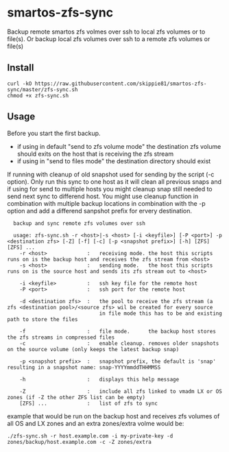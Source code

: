 # smartos-zfs-sync

Backup remote smartos zfs volmes over ssh to local zfs volumes or to file(s).
Or backup local zfs volumes over ssh to a remote zfs volumes or file(s)

## Install

```
curl -kO https://raw.githubusercontent.com/skippie81/smartos-zfs-sync/master/zfs-sync.sh
chmod +x zfs-sync.sh
```

## Usage

Before you start the first backup.
- if using in default "send to zfs volume mode" the destination zfs volume should exits on the host that is receiving the zfs stream
- if using in "send to files mode" the destination directory should exist

If running with cleanup of old snapshot used for sending by the script (-c option). 
Only run this sync to one host as it will clean all previous snaps and if using for send to multiple hosts you might cleanup snap still needed to send next sync to differend host.
You might use cleanup function in combination with multiple backup locations in combination with the -p option and add a differend sanpshot prefix for ervery destination.
 

```
  backup and sync remote zfs volumes over ssh

  usage: zfs-sync.sh -r <host>|-s <host> [-i <keyfile>] [-P <port>] -p <destination zfs> [-Z] [-f] [-c] [-p <snapshot prefix>] [-h] [ZFS] [ZFS] ...
    -r <host>             :   receiving mode. the host this scripts runs on is the backup host and receives the zfs stream from <host>
    -s <host>             :   sending mode.   the host this scripts runs on is the source host and sends its zfs stream out to <host>

    -i <keyfile>          :   ssh key file for the remote host
    -P <port>             :   ssh port for the remote host

    -d <destination zfs>  :   the pool to receive the zfs stream (a zfs <destination pool>/<source zfs> wil be created for every source
                              in file mode this has to be and existing path to store the files

    -f                    :   file mode.      the backup host stores the zfs streams in compressed files
    -c                    :   enable cleanup. removes older snapshots on the source volume (only keeps the latest backup snap)

    -p <snapshot prefix>  :   snapshot prefix, the default is 'snap' resulting in a snapshot name: snap-YYYYmmddTHHMMSS

    -h                    :   displays this help message

    -Z                    :   include all zfs linked to vmadm LX or OS zones (if -Z the other ZFS list can be empty)
    [ZFS] ...             :   list of zfs to sync
```

example that would be run on the backup host and receives zfs volumes of all OS and LX zones and an extra zones/extra volme would be:

```
./zfs-sync.sh -r host.example.com -i my-private-key -d zones/backup/host.example.com -c -Z zones/extra
```